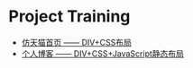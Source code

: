 # Project Training

* [仿天猫首页 —— DIV+CSS布局](https://q-angelo.github.io/project-training/tm/)
* [个人博客 —— DIV+CSS+JavaScript静态布局](https://q-angelo.github.io/project-training/tm/)
